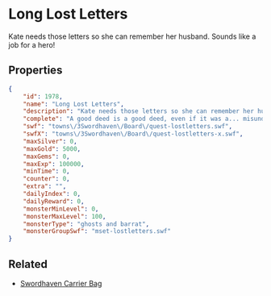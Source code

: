 # Long Lost Letters

Kate needs those letters so she can remember her husband. Sounds like a job for a hero!

## Properties

```json
{
    "id": 1978,
    "name": "Long Lost Letters",
    "description": "Kate needs those letters so she can remember her husband. Sounds like a job for a hero!",
    "complete": "A good deed is a good deed, even if it was a... misunderstanding.",
    "swf": "towns\/3Swordhaven\/Board\/quest-lostletters.swf",
    "swfX": "towns\/3Swordhaven\/Board\/quest-lostletters-x.swf",
    "maxSilver": 0,
    "maxGold": 5000,
    "maxGems": 0,
    "maxExp": 100000,
    "minTime": 0,
    "counter": 0,
    "extra": "",
    "dailyIndex": 0,
    "dailyReward": 0,
    "monsterMinLevel": 0,
    "monsterMaxLevel": 100,
    "monsterType": "ghosts and barrat",
    "monsterGroupSwf": "mset-lostletters.swf"
}
```

## Related

- [Swordhaven Carrier Bag](../items/21097-swordhaven-carrier-bag.md)

